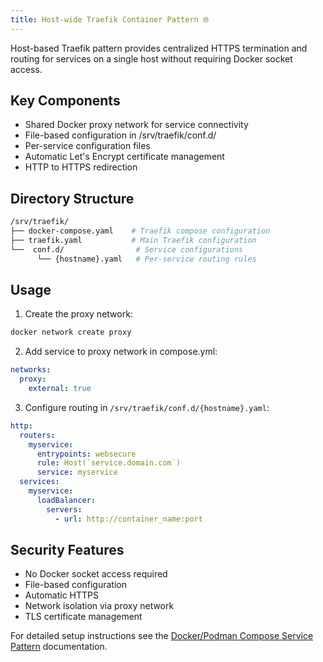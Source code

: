 ```yaml
---
title: Host-wide Traefik Container Pattern 🌐
---
```

Host-based Traefik pattern provides centralized HTTPS termination and routing for services on a single host without requiring Docker socket access.

## Key Components

- Shared Docker proxy network for service connectivity
- File-based configuration in /srv/traefik/conf.d/
- Per-service configuration files
- Automatic Let's Encrypt certificate management
- HTTP to HTTPS redirection

## Directory Structure

```bash
/srv/traefik/
├── docker-compose.yaml    # Traefik compose configuration
├── traefik.yaml           # Main Traefik configuration
└──  conf.d/                # Service configurations
      └── {hostname}.yaml   # Per-service routing rules
```

## Usage

1. Create the proxy network:
```bash
docker network create proxy
```

2. Add service to proxy network in compose.yml:
```yaml
networks:
  proxy:
    external: true
```

3. Configure routing in `/srv/traefik/conf.d/{hostname}.yaml`:
```yaml
http:
  routers:
    myservice:
      entrypoints: websecure
      rule: Host(`service.domain.com`)
      service: myservice
  services:
    myservice:
      loadBalancer:
        servers:
          - url: http://container_name:port
```

## Security Features

- No Docker socket access required
- File-based configuration
- Automatic HTTPS
- Network isolation via proxy network
- TLS certificate management

For detailed setup instructions see the [Docker/Podman Compose Service Pattern](./compose-service) documentation.
